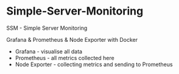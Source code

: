 # Simple-Server-Monitoring
SSM - Simple Server Monitoring

Grafana & Prometheus & Node Exporter with Docker

- Grafana - visualise all data
- Prometheus - all metrics collected here 
- Node Exporter - collecting metrics and sending to Prometheus